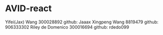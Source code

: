 # AVID-react

Yifei(Jax) Wang 300028892 github: Jaaax Xingpeng Wang 8819479 github: 906333302 Riley de Domenico 300016694 github: rdedo099

